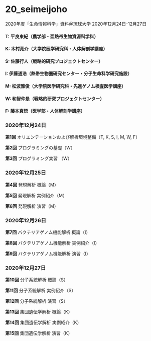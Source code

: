 # 20_seimeijoho
2020年度「生命情報科学」資料＠琉球大学
2020年12月24日-12月27日

#### T: 平良東紀（農学部・亜熱帯生物資源科学科）
#### K: 木村亮介（大学院医学研究科・人体解剖学講座）
#### S: 佐藤行人（戦略的研究プロジェクトセンター）
#### I: 伊藤通浩（熱帯生物圏研究センター・分子生命科学研究施設）
#### M: 松波雅俊（大学院医学研究科・先進ゲノム検査医学講座）
#### W: 和智仲是（戦略的研究プロジェクトセンター）
#### F: 藤本真悟（医学部・人体解剖学講座）

### 2020年12月24日

**第1回** オリエンテーションおよび解析環境整備（T, K, S, I, M, W, F）

**第2回** プログラミングの基礎（W）

**第3回** プログラミング実習 （W）



### 2020年12月25日

**第4回** 発現解析 概論（M）

**第5回** 発現解析 実例紹介（M）

**第6回** 発現解析 演習（M）



### 2020年12月26日

**第7回** バクテリアゲノム機能解析 概論（I）

**第8回** バクテリアゲノム機能解析 実例紹介（I）

**第9回** バクテリアゲノム機能解析 演習（I）



### 2020年12月27日

**第10回** 分子系統解析 概論（S）

**第11回** 分子系統解析 実例紹介（S）

**第12回** 分子系統解析 演習（S）

**第13回** 集団遺伝学解析 概論（K）

**第14回** 集団遺伝学解析 実例紹介（K）

**第15回** 集団遺伝学解析 演習（K）

